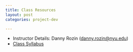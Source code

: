 ```yaml
---
title: Class Resources
layout: post
categories: project-dev

---
```

* Instructor Details: Danny Rozin (danny.rozin@nyu.edu)
* [Class Syllabus](https://docs.google.com/document/d/1cuFUq-Xiu4FK_FoxgHGfH6loz6GWUHg8v6uiBNkOGLw/edit#)
